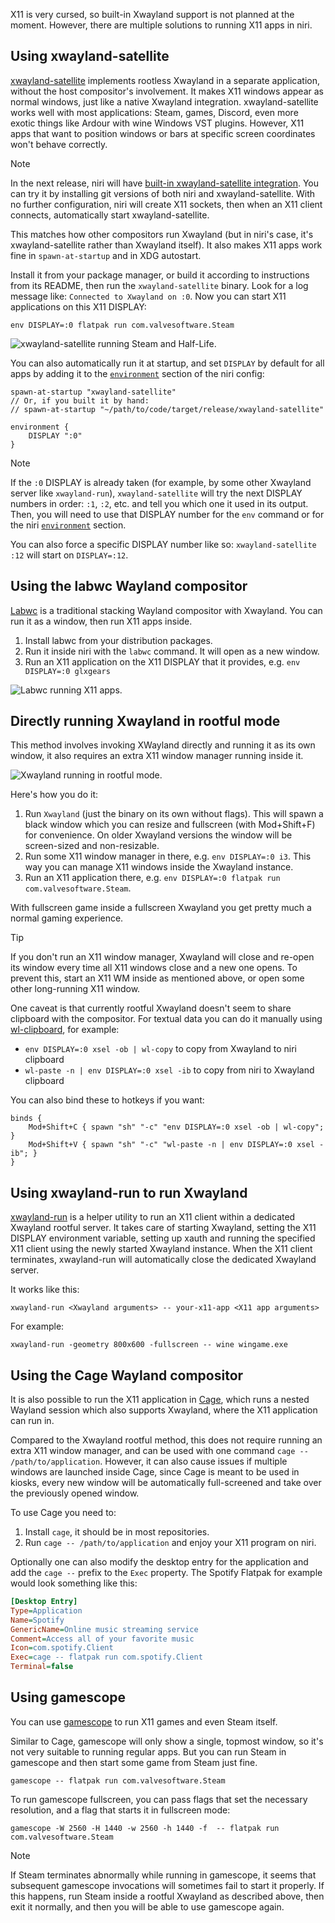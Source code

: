 X11 is very cursed, so built-in Xwayland support is not planned at the moment.
However, there are multiple solutions to running X11 apps in niri.

## Using xwayland-satellite

[xwayland-satellite] implements rootless Xwayland in a separate application, without the host compositor's involvement.
It makes X11 windows appear as normal windows, just like a native Xwayland integration.
xwayland-satellite works well with most applications: Steam, games, Discord, even more exotic things like Ardour with wine Windows VST plugins.
However, X11 apps that want to position windows or bars at specific screen coordinates won't behave correctly.

> [!NOTE]
> In the next release, niri will have [built-in xwayland-satellite integration](./Configuration-Miscellaneous.md#xwayland-satellite).
> You can try it by installing git versions of both niri and xwayland-satellite.
> With no further configuration, niri will create X11 sockets, then when an X11 client connects, automatically start xwayland-satellite.
>
> This matches how other compositors run Xwayland (but in niri's case, it's xwayland-satellite rather than Xwayland itself).
> It also makes X11 apps work fine in `spawn-at-startup` and in XDG autostart.

Install it from your package manager, or build it according to instructions from its README, then run the `xwayland-satellite` binary.
Look for a log message like: `Connected to Xwayland on :0`.
Now you can start X11 applications on this X11 DISPLAY:

```
env DISPLAY=:0 flatpak run com.valvesoftware.Steam
```

![xwayland-satellite running Steam and Half-Life.](https://github.com/user-attachments/assets/57db8f96-40d4-4621-a389-373c169349a4)

You can also automatically run it at startup, and set `DISPLAY` by default for all apps by adding it to the [`environment`](./Configuration-Miscellaneous.md#environment) section of the niri config:

```kdl
spawn-at-startup "xwayland-satellite"
// Or, if you built it by hand:
// spawn-at-startup "~/path/to/code/target/release/xwayland-satellite"

environment {
    DISPLAY ":0"
}
```

> [!NOTE]
> If the `:0` DISPLAY is already taken (for example, by some other Xwayland server like `xwayland-run`), `xwayland-satellite` will try the next DISPLAY numbers in order: `:1`, `:2`, etc. and tell you which one it used in its output.
> Then, you will need to use that DISPLAY number for the `env` command or for the niri [`environment`](./Configuration-Miscellaneous.md#environment) section.
>
> You can also force a specific DISPLAY number like so: `xwayland-satellite :12` will start on `DISPLAY=:12`.

## Using the labwc Wayland compositor

[Labwc](https://github.com/labwc/labwc) is a traditional stacking Wayland compositor with Xwayland.
You can run it as a window, then run X11 apps inside.

1. Install labwc from your distribution packages.
1. Run it inside niri with the `labwc` command.
It will open as a new window.
1. Run an X11 application on the X11 DISPLAY that it provides, e.g. `env DISPLAY=:0 glxgears`

![Labwc running X11 apps.](https://github.com/user-attachments/assets/aecbcecb-f0cb-4909-867f-09d34b5a2d7e)

## Directly running Xwayland in rootful mode

This method involves invoking XWayland directly and running it as its own window, it also requires an extra X11 window manager running inside it.

![Xwayland running in rootful mode.](https://github.com/YaLTeR/niri/assets/1794388/b64e96c4-a0bb-4316-94a0-ff445d4c7da7)

Here's how you do it:

1. Run `Xwayland` (just the binary on its own without flags).
This will spawn a black window which you can resize and fullscreen (with Mod+Shift+F) for convenience.
On older Xwayland versions the window will be screen-sized and non-resizable.
1. Run some X11 window manager in there, e.g. `env DISPLAY=:0 i3`.
This way you can manage X11 windows inside the Xwayland instance.
1. Run an X11 application there, e.g. `env DISPLAY=:0 flatpak run com.valvesoftware.Steam`.

With fullscreen game inside a fullscreen Xwayland you get pretty much a normal gaming experience.

> [!TIP]
> If you don't run an X11 window manager, Xwayland will close and re-open its window every time all X11 windows close and a new one opens.
> To prevent this, start an X11 WM inside as mentioned above, or open some other long-running X11 window.

One caveat is that currently rootful Xwayland doesn't seem to share clipboard with the compositor.
For textual data you can do it manually using [wl-clipboard](https://github.com/bugaevc/wl-clipboard), for example:

- `env DISPLAY=:0 xsel -ob | wl-copy` to copy from Xwayland to niri clipboard
- `wl-paste -n | env DISPLAY=:0 xsel -ib` to copy from niri to Xwayland clipboard

You can also bind these to hotkeys if you want:

```
binds {
    Mod+Shift+C { spawn "sh" "-c" "env DISPLAY=:0 xsel -ob | wl-copy"; }
    Mod+Shift+V { spawn "sh" "-c" "wl-paste -n | env DISPLAY=:0 xsel -ib"; }
}
```

## Using xwayland-run to run Xwayland

[xwayland-run] is a helper utility to run an X11 client within a dedicated Xwayland rootful server.
It takes care of starting Xwayland, setting the X11 DISPLAY environment variable, setting up xauth and running the specified X11 client using the newly started Xwayland instance.
When the X11 client terminates, xwayland-run will automatically close the dedicated Xwayland server.

It works like this:

```
xwayland-run <Xwayland arguments> -- your-x11-app <X11 app arguments>
```

For example:

```
xwayland-run -geometry 800x600 -fullscreen -- wine wingame.exe
```

## Using the Cage Wayland compositor

It is also possible to run the X11 application in [Cage](https://github.com/cage-kiosk/cage), which runs a nested Wayland session which also supports Xwayland, where the X11 application can run in.

Compared to the Xwayland rootful method, this does not require running an extra X11 window manager, and can be used with one command `cage -- /path/to/application`. However, it can also cause issues if multiple windows are launched inside Cage, since Cage is meant to be used in kiosks, every new window will be automatically full-screened and take over the previously opened window.

To use Cage you need to:

1. Install `cage`, it should be in most repositories.
2. Run `cage -- /path/to/application` and enjoy your X11 program on niri.

Optionally one can also modify the desktop entry for the application and add the `cage --` prefix to the `Exec` property. The Spotify Flatpak for example would look something like this:

```ini
[Desktop Entry]
Type=Application
Name=Spotify
GenericName=Online music streaming service
Comment=Access all of your favorite music
Icon=com.spotify.Client
Exec=cage -- flatpak run com.spotify.Client
Terminal=false
```

## Using gamescope

You can use [gamescope](https://github.com/ValveSoftware/gamescope) to run X11 games and even Steam itself.

Similar to Cage, gamescope will only show a single, topmost window, so it's not very suitable to running regular apps.
But you can run Steam in gamescope and then start some game from Steam just fine.

```
gamescope -- flatpak run com.valvesoftware.Steam
```

To run gamescope fullscreen, you can pass flags that set the necessary resolution, and a flag that starts it in fullscreen mode:

```
gamescope -W 2560 -H 1440 -w 2560 -h 1440 -f  -- flatpak run com.valvesoftware.Steam
```

> [!NOTE]
> If Steam terminates abnormally while running in gamescope, it seems that subsequent gamescope invocations will sometimes fail to start it properly.
> If this happens, run Steam inside a rootful Xwayland as described above, then exit it normally, and then you will be able to use gamescope again.

[xwayland-run]: https://gitlab.freedesktop.org/ofourdan/xwayland-run
[xwayland-satellite]: https://github.com/Supreeeme/xwayland-satellite

